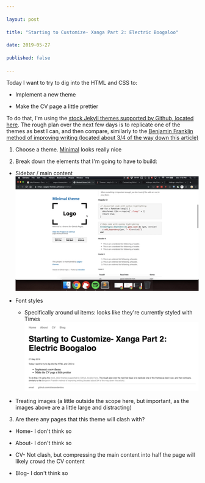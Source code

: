```yaml
---

layout: post

title: "Starting to Customize- Xanga Part 2: Electric Boogaloo"

date: 2019-05-27

published: false

---
```




Today I want to try to dig into the HTML and CSS to:

* Implement a new theme

* Make the CV page a little prettier



To do that, I'm using the [stock Jekyll themes supported by Github, located here](https://pages.github.com/themes/). The rough plan over the next few days is to replicate one of the themes as best I can, and then compare, similarly to the [Benjamin Franklin method of improving writing (located about 3/4 of the way down this article)](https://fs.blog/2012/07/what-is-deliberate-practice/)



1. Choose a theme. [Minimal](https://pages-themes.github.io/minimal/) looks really nice

2. Break down the elements that I'm going to have to build:

  * Sidebar / main content ![gif here](/assets/images/Kapture%202019-05-27%20at%2013.10.07.gif)

  * Font styles

    * Specifically around ul items: looks like they're currently styled with Times ![screenshot here](/assets/images/Screen%20Shot%202019-05-27%20at%201.14.55%20PM.png)

  * Treating images (a little outside the scope here, but important, as the images above are a little large and distracting)

3. Are there any pages that this theme will clash with?

  * Home- I don't think so

  * About- I don't think so

  * CV- Not clash, but compressing the main content into half the page will likely crowd the CV content

  * Blog- I don't think so

